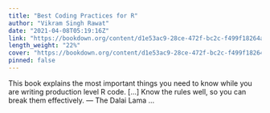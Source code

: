 ```yaml
---
title: "Best Coding Practices for R"
author: "Vikram Singh Rawat"
date: "2021-04-08T05:19:16Z"
link: "https://bookdown.org/content/d1e53ac9-28ce-472f-bc2c-f499f18264a3/"
length_weight: "22%"
cover: "https://bookdown.org/content/d1e53ac9-28ce-472f-bc2c-f499f18264a3/figures/cover.png"
pinned: false
---
```


This book explains the most important things you need to know while you are writing production level R code. [...] Know the rules well, so you can break them effectively. — The Dalai Lama  ...
